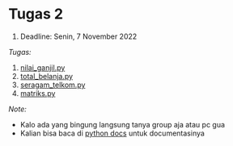 # Tugas 2
1. Deadline: Senin, 7 November 2022

_Tugas:_
1. [nilai_ganjil.py](https://github.com/RazorHex/MBC-Tugas/blob/ahda/Tugas%202/nilai_ganjil.py)
2. [total_belanja.py](https://github.com/RazorHex/MBC-Tugas/blob/ahda/Tugas%202/total_belanja.py)
3. [seragam_telkom.py](https://github.com/RazorHex/MBC-Tugas/blob/ahda/Tugas%202/seragam_telkom.py)
4. [matriks.py](https://github.com/RazorHex/MBC-Tugas/blob/ahda/Tugas%202/matriks.py)

*Note:*
- Kalo ada yang bingung langsung tanya group aja atau pc gua
- Kalian bisa baca di [python docs](https://docs.python.org/3/) untuk documentasinya